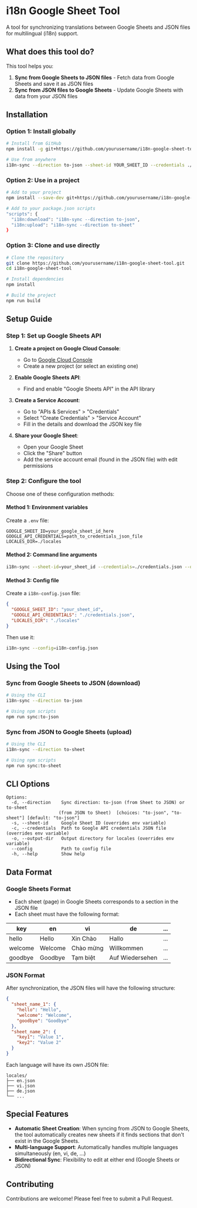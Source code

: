 # i18n Google Sheet Tool

A tool for synchronizing translations between Google Sheets and JSON files for multilingual (i18n) support.

## What does this tool do?

This tool helps you:

1. **Sync from Google Sheets to JSON files** - Fetch data from Google Sheets and save it as JSON files
2. **Sync from JSON files to Google Sheets** - Update Google Sheets with data from your JSON files

## Installation

### Option 1: Install globally

```bash
# Install from GitHub
npm install -g git+https://github.com/yourusername/i18n-google-sheet-tool.git

# Use from anywhere
i18n-sync --direction to-json --sheet-id YOUR_SHEET_ID --credentials ./credentials.json
```

### Option 2: Use in a project

```bash
# Add to your project
npm install --save-dev git+https://github.com/yourusername/i18n-google-sheet-tool.git

# Add to your package.json scripts
"scripts": {
  "i18n:download": "i18n-sync --direction to-json",
  "i18n:upload": "i18n-sync --direction to-sheet"
}
```

### Option 3: Clone and use directly

```bash
# Clone the repository
git clone https://github.com/yourusername/i18n-google-sheet-tool.git
cd i18n-google-sheet-tool

# Install dependencies
npm install

# Build the project
npm run build
```

## Setup Guide

### Step 1: Set up Google Sheets API

1. **Create a project on Google Cloud Console**:
   - Go to [Google Cloud Console](https://console.cloud.google.com/)
   - Create a new project (or select an existing one)

2. **Enable Google Sheets API**:
   - Find and enable "Google Sheets API" in the API library

3. **Create a Service Account**:
   - Go to "APIs & Services" > "Credentials"
   - Select "Create Credentials" > "Service Account"
   - Fill in the details and download the JSON key file

4. **Share your Google Sheet**:
   - Open your Google Sheet
   - Click the "Share" button
   - Add the service account email (found in the JSON file) with edit permissions

### Step 2: Configure the tool

Choose one of these configuration methods:

#### Method 1: Environment variables

Create a `.env` file:

```
GOOGLE_SHEET_ID=your_google_sheet_id_here
GOOGLE_API_CREDENTIALS=path_to_credentials_json_file
LOCALES_DIR=./locales
```

#### Method 2: Command line arguments

```bash
i18n-sync --sheet-id=your_sheet_id --credentials=./credentials.json --output-dir=./locales
```

#### Method 3: Config file

Create a `i18n-config.json` file:

```json
{
  "GOOGLE_SHEET_ID": "your_sheet_id",
  "GOOGLE_API_CREDENTIALS": "./credentials.json",
  "LOCALES_DIR": "./locales"
}
```

Then use it:

```bash
i18n-sync --config=i18n-config.json
```

## Using the Tool

### Sync from Google Sheets to JSON (download)

```bash
# Using the CLI
i18n-sync --direction to-json

# Using npm scripts
npm run sync:to-json
```

### Sync from JSON to Google Sheets (upload)

```bash
# Using the CLI
i18n-sync --direction to-sheet

# Using npm scripts
npm run sync:to-sheet
```

## CLI Options

```
Options:
  -d, --direction    Sync direction: to-json (from Sheet to JSON) or to-sheet
                    (from JSON to Sheet)  [choices: "to-json", "to-sheet"] [default: "to-json"]
  -s, --sheet-id     Google Sheet ID (overrides env variable)
  -c, --credentials  Path to Google API credentials JSON file (overrides env variable)
  -o, --output-dir   Output directory for locales (overrides env variable)
  --config           Path to config file
  -h, --help         Show help
```

## Data Format

### Google Sheets Format

- Each sheet (page) in Google Sheets corresponds to a section in the JSON file
- Each sheet must have the following format:

| key | en | vi | de | ... |
|-----|----|----|----|----|
| hello | Hello | Xin Chào | Hallo | ... |
| welcome | Welcome | Chào mừng | Willkommen | ... |
| goodbye | Goodbye | Tạm biệt | Auf Wiedersehen | ... |

### JSON Format

After synchronization, the JSON files will have the following structure:

```json
{
  "sheet_name_1": {
    "hello": "Hello",
    "welcome": "Welcome",
    "goodbye": "Goodbye"
  },
  "sheet_name_2": {
    "key1": "Value 1",
    "key2": "Value 2"
  }
}
```

Each language will have its own JSON file:
```
locales/
├── en.json
├── vi.json
├── de.json
└── ...
```

## Special Features

- **Automatic Sheet Creation**: When syncing from JSON to Google Sheets, the tool automatically creates new sheets if it finds sections that don't exist in the Google Sheets.
- **Multi-language Support**: Automatically handles multiple languages simultaneously (en, vi, de, ...)
- **Bidirectional Sync**: Flexibility to edit at either end (Google Sheets or JSON)

## Contributing

Contributions are welcome! Please feel free to submit a Pull Request.